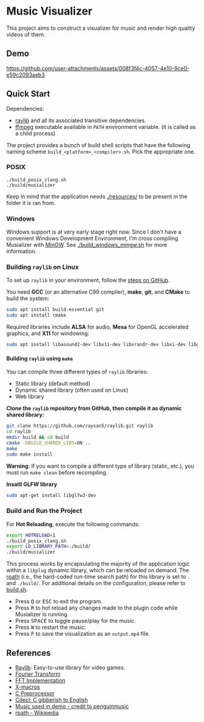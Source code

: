 # Music Visualizer

This project aims to construct a visualizer for music and render high quality videos of them. 

## Demo 
https://github.com/user-attachments/assets/008f3f4c-4057-4e10-9ce0-e59c2093aeb3

## Quick Start

Dependencies: 
- [raylib](https://www.raylib.com/) and all its associated transitive dependencies.
- [ffmpeg](https://ffmpeg.org/) executable available in `PATH` environment variable. (it is called as a child process)


The project provides a bunch of build shell scripts that have the following naming scheme `build_<platform>_<compiler>.sh`. Pick the appropriate one.

### POSIX

```console
./build_posix_clang.sh
./build/musializer
```

Keep in mind that the application needs [./resources/](./resources/) to be present in the folder it is ran from.

### Windows

Windows support is at very early stage right now. Since I don't have a convenient Windows Development Environment, I'm cross compiling Musializer with [MinGW](https://www.mingw-w64.org/). See [./build_windows_mingw.sh](./build_windows_mingw.sh) for more information.


### Building `raylib` on Linux
To set up `raylib` in your environment, follow the [steps on GitHub](https://github.com/raysan5/raylib).

You need **GCC** (or an alternative C99 compiler), **make**, **git**, and **CMake** to build the system:

```bash
sudo apt install build-essential git
sudo apt install cmake
```

Required libraries include **ALSA** for audio, **Mesa** for OpenGL accelerated graphics, and **X11** for windowing:

```bash
sudo apt install libasound2-dev libx11-dev libxrandr-dev libxi-dev libgl1-mesa-dev libglu1-mesa-dev libxcursor-dev libxinerama-dev libwayland-dev libxkbcommon-dev
```

#### Building `raylib` using `make`

You can compile three different types of `raylib` libraries:
- Static library (default method)
- Dynamic shared library (often used on Linux)
- Web library

**Clone the `raylib` repository from GitHub, then compile it as dynamic shared library:**

```bash
git clone https://github.com/raysan5/raylib.git raylib
cd raylib
mkdir build && cd build
cmake -DBUILD_SHARED_LIBS=ON ..
make
sudo make install
```

**Warning**: If you want to compile a different type of library (static, etc.), you must run `make clean` before recompiling.

**Insatll GLFW library**
```bash
sudo apt-get install libglfw3-dev
```
### Build and Run the Project

For **Hot Reloading**, execute the following commands:

```bash
export HOTRELOAD=1
./build_posix_clang.sh
export LD_LIBRARY_PATH=./build/
./build/musializer
```

This process works by encapsulating the majority of the application logic within a `libplug` dynamic library, which can be reloaded on demand. The [rpath](https://en.wikipedia.org/wiki/Rpath) (i.e., the hard-coded run-time search path) for this library is set to `.` and `./build/`. For additional details on the configuration, please refer to [build.sh](./build.sh).

- Press <kbd>Q</kbd> or <kbd>ESC</kbd> to exit the program.
- Press <kbd>R</kbd> to hot reload any changes made to the plugin code while Musializer is running.
- Press <kbd>SPACE</kbd> to toggle pause/play for the music.
- Press <kbd>W</kbd> to restart the music.
- Press <kbd>F</kbd> to save the visualization as an `output.mp4` file.

## References

- [Raylib](https://www.raylib.com/): Easy-to-use library for video games.
- [Fourier Transform](https://github.com/realsanjeev/Music-gerne-classification-using-deep-learning/wiki/Fourier-Transform)
- [FFT Implementation](https://rosettacode.org/wiki/Fast_Fourier_transform#Python)
- [X-macros](https://en.wikipedia.org/wiki/X_macro)
- [C Preprocessor](https://en.wikipedia.org/wiki/C_preprocessor)
- [Cdecl: C gibberish to English](https://cdecl.org/?q=float+%28*fs%29%5B2%5D)
- [Music used in demo - credit to penguinmusic](https://pixabay.com/music/future-bass-powerful-beat-121791/)
- [rpath - Wikipedia](https://en.wikipedia.org/wiki/Rpath)
